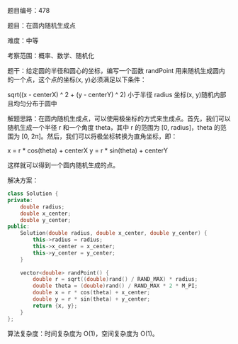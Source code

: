 题目编号：478

题目：在圆内随机生成点

难度：中等

考察范围：概率、数学、随机化

题干：给定圆的半径和圆心的坐标，编写一个函数 randPoint 用来随机生成圆内的一个点，这个点的坐标(x, y)必须满足以下条件：

sqrt((x - centerX) ^ 2 + (y - centerY) ^ 2) 小于半径 radius
坐标(x, y)随机内部且均匀分布于圆中

解题思路：在圆内随机生成点，可以使用极坐标的方式来生成点。首先，我们可以随机生成一个半径 r 和一个角度 theta，其中 r 的范围为 [0, radius]，theta 的范围为 [0, 2π]。然后，我们可以将极坐标转换为直角坐标，即：

x = r * cos(theta) + centerX
y = r * sin(theta) + centerY

这样就可以得到一个圆内随机生成的点。

解决方案：

```cpp
class Solution {
private:
    double radius;
    double x_center;
    double y_center;
public:
    Solution(double radius, double x_center, double y_center) {
        this->radius = radius;
        this->x_center = x_center;
        this->y_center = y_center;
    }
    
    vector<double> randPoint() {
        double r = sqrt((double)rand() / RAND_MAX) * radius;
        double theta = (double)rand() / RAND_MAX * 2 * M_PI;
        double x = r * cos(theta) + x_center;
        double y = r * sin(theta) + y_center;
        return {x, y};
    }
};
```

算法复杂度：时间复杂度为 O(1)，空间复杂度为 O(1)。